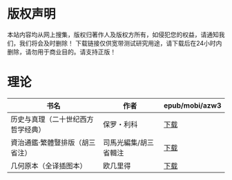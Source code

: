 # 版权声明

本站内容均从网上搜集，版权归著作人及版权方所有，如侵犯您的权益，请通知我们，我们将会及时删除！ 下载链接仅供宽带测试研究用途，请下载后在24小时内删除，请勿用于商业目的。请支持正版！

# 理论

| 书名 | 作者 | epub/mobi/azw3 |
| --- | --- | --- |
| 历史与真理（二十世纪西方哲学经典） | 保罗・利科 | [下载](https://url89.ctfile.com/f/31084289-1356985459-26b47c?p=8866) |
| 資治通鑑·繁體豎排版（胡三省注） | 司馬光編集/胡三省輯注 | [下载](https://url89.ctfile.com/f/31084289-1357030630-44c1c2?p=8866) |
| 几何原本（全译插图本） | 欧几里得 | [下载](https://url89.ctfile.com/f/31084289-1357010761-329742?p=8866) |
